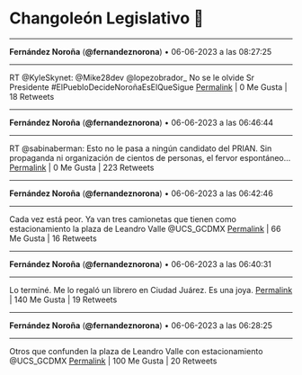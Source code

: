 # Changoleón Legislativo 🙈
*****
**Fernández Noroña** (**@fernandeznorona**) • 06-06-2023 a las 08:27:25
*****
RT @KyleSkynet: @Mike28dev @lopezobrador_ No se le olvide Sr Presidente
\#ElPuebloDecideNoroñaEsElQueSigue
[Permalink](https://twitter.com/fernandeznorona/status/1666119613682253826) | 0 Me Gusta | 18 Retweets
*****
**Fernández Noroña** (**@fernandeznorona**) • 06-06-2023 a las 06:46:44
*****
RT @sabinaberman: Esto no le pasa a ningún candidato del PRIAN. Sin propaganda ni organización de cientos de personas, el fervor espontáneo…
[Permalink](https://twitter.com/fernandeznorona/status/1666094277078958085) | 0 Me Gusta | 223 Retweets
*****
**Fernández Noroña** (**@fernandeznorona**) • 06-06-2023 a las 06:42:46
*****
Cada vez está peor. Ya van tres camionetas que tienen como estacionamiento la plaza de Leandro Valle ⁦@UCS_GCDMX⁩
[Permalink](https://twitter.com/fernandeznorona/status/1666093275944742914) | 66 Me Gusta | 16 Retweets
*****
**Fernández Noroña** (**@fernandeznorona**) • 06-06-2023 a las 06:40:31
*****
Lo terminé. Me lo regaló un librero en Ciudad Juárez. Es una joya.
[Permalink](https://twitter.com/fernandeznorona/status/1666092710200250369) | 140 Me Gusta | 19 Retweets
*****
**Fernández Noroña** (**@fernandeznorona**) • 06-06-2023 a las 06:28:25
*****
Otros que confunden la plaza de Leandro Valle con estacionamiento ⁦@UCS_GCDMX⁩
[Permalink](https://twitter.com/fernandeznorona/status/1666089665290719234) | 100 Me Gusta | 20 Retweets